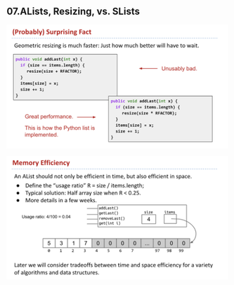 ## 07.ALists, Resizing, vs. SLists

![Screenshot 2022-09-19 at 22.53.45](./assets/07-01.png)

![Screenshot 2022-09-19 at 22.55.49](./assets/07-02.png)
